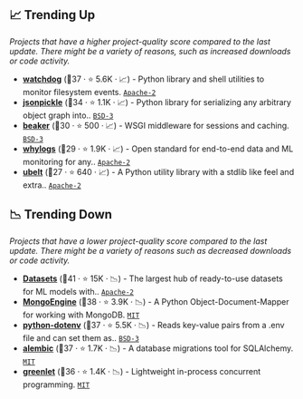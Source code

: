 ## 📈 Trending Up

_Projects that have a higher project-quality score compared to the last update. There might be a variety of reasons, such as increased downloads or code activity._

- <b><a href="https://github.com/gorakhargosh/watchdog">watchdog</a></b> (🥈37 ·  ⭐ 5.6K · 📈) - Python library and shell utilities to monitor filesystem events. <code><a href="http://bit.ly/3nYMfla">Apache-2</a></code>
- <b><a href="https://github.com/jsonpickle/jsonpickle">jsonpickle</a></b> (🥈34 ·  ⭐ 1.1K · 📈) - Python library for serializing any arbitrary object graph into.. <code><a href="http://bit.ly/3aKzpTv">BSD-3</a></code>
- <b><a href="https://github.com/bbangert/beaker">beaker</a></b> (🥇30 ·  ⭐ 500 · 📈) - WSGI middleware for sessions and caching. <code><a href="http://bit.ly/3aKzpTv">BSD-3</a></code>
- <b><a href="https://github.com/whylabs/whylogs">whylogs</a></b> (🥉29 ·  ⭐ 1.9K · 📈) - Open standard for end-to-end data and ML monitoring for any.. <code><a href="http://bit.ly/3nYMfla">Apache-2</a></code>
- <b><a href="https://github.com/Erotemic/ubelt">ubelt</a></b> (🥉27 ·  ⭐ 640 · 📈) - A Python utility library with a stdlib like feel and extra.. <code><a href="http://bit.ly/3nYMfla">Apache-2</a></code>

## 📉 Trending Down

_Projects that have a lower project-quality score compared to the last update. There might be a variety of reasons such as decreased downloads or code activity._

- <b><a href="https://github.com/huggingface/datasets">Datasets</a></b> (🥇41 ·  ⭐ 15K · 📉) - The largest hub of ready-to-use datasets for ML models with.. <code><a href="http://bit.ly/3nYMfla">Apache-2</a></code>
- <b><a href="https://github.com/MongoEngine/mongoengine">MongoEngine</a></b> (🥈38 ·  ⭐ 3.9K · 📉) - A Python Object-Document-Mapper for working with MongoDB. <code><a href="http://bit.ly/34MBwT8">MIT</a></code>
- <b><a href="https://github.com/theskumar/python-dotenv">python-dotenv</a></b> (🥇37 ·  ⭐ 5.5K · 📉) - Reads key-value pairs from a .env file and can set them as.. <code><a href="http://bit.ly/3aKzpTv">BSD-3</a></code>
- <b><a href="https://github.com/sqlalchemy/alembic">alembic</a></b> (🥈37 ·  ⭐ 1.7K · 📉) - A database migrations tool for SQLAlchemy. <code><a href="http://bit.ly/34MBwT8">MIT</a></code>
- <b><a href="https://github.com/python-greenlet/greenlet">greenlet</a></b> (🥈36 ·  ⭐ 1.4K · 📉) - Lightweight in-process concurrent programming. <code><a href="http://bit.ly/34MBwT8">MIT</a></code>

